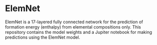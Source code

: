 # ElemNet
ElemNet is a 17-layered fully connected network for the prediction of formation energy (enthalpy) from elemental compositions only. This repository contains the model weights and a Jupiter notebook for making predictions using the ElemNet model.
